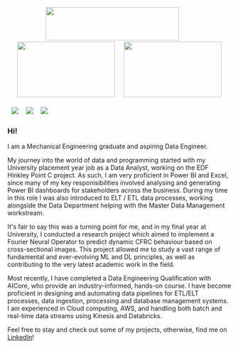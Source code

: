 <p align="center">
  <img src="https://github.com/elliotbancroft10/elliotbancroft10/assets/142234015/0e757fb8-1aae-495c-bcad-739197ad552b" width="300" height="75">
&nbsp; &nbsp; &nbsp; &nbsp;
  <img src="https://github.com/elliotbancroft10/elliotbancroft10/assets/142234015/2d018206-8309-49d4-99b3-9069112a0b27" width="220" height="125">
&nbsp; &nbsp;
  <img src="https://github.com/elliotbancroft10/elliotbancroft10/assets/142234015/102ca974-7da1-4fdc-9aac-af49233a4e27" width="220" height="125">
</p>

<table style="border-collapse: collapse; width: 100%;">
  <tr>
    <td style="border: 1px solid white;"><img src="https://github.com/elliotbancroft10/elliotbancroft10/assets/142234015/0e757fb8-1aae-495c-bcad-739197ad552b"</td>
    <td style="border: 1px solid white;"><img src="https://github.com/elliotbancroft10/elliotbancroft10/assets/142234015/2d018206-8309-49d4-99b3-9069112a0b27"</td>
    <td style="border: 1px solid white;"><img src="https://github.com/elliotbancroft10/elliotbancroft10/assets/142234015/102ca974-7da1-4fdc-9aac-af49233a4e27"</td>
  </tr>
</table>



### Hi!

I am a Mechanical Engineering graduate and aspiring Data Engineer. 

My journey into the world of data and programming started with my University placement year job as a Data Analyst, working on the EDF Hinkley Point C project. As such, I am very proficient in Power BI and Excel, since many of my key responisibilities involved analysing and generating Power BI dashboards for stakeholders across the business. During my time in this role I was also introduced to ELT / ETL data processes, working alongside the Data Department helping with the Master Data Management workstream.  

It's fair to say this was a turning point for me, and in my final year at University, I conducted a research project which aimed to implement a Fourier Neural Operator to predict dynamic CFRC behaviour based on cross-sectional images. This project allowed me to study a vast range of fundamental and ever-evolving ML and DL principles, as well as contributing to the very latest academic work in the field.

Most recently, I have completed a Data Engineering Qualification with AICore, who provide an industry-informed, hands-on course. I have become proficient in designing and automating data pipelines for ETL/ELT processes, data ingestion, processing and database management systems. I am experienced in Cloud computing, AWS, and handling both batch and real-time data streams using Kinesis and Databricks.

Feel free to stay and check out some of my projects, otherwise, find me on [LinkedIn](https://www.linkedin.com/in/elliotbancroft/)!
